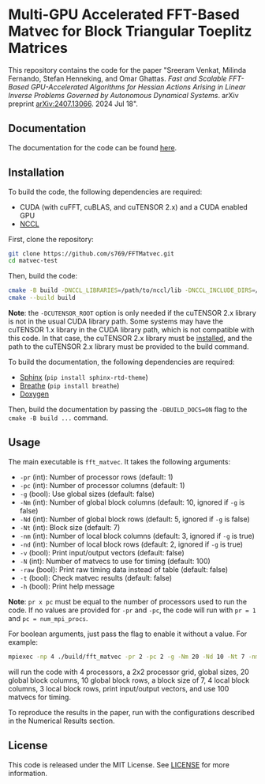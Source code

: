 # Multi-GPU Accelerated FFT-Based Matvec for Block Triangular Toeplitz Matrices

This repository contains the code for the paper "Sreeram Venkat, Milinda Fernando, Stefan Henneking, and Omar Ghattas. _Fast and Scalable FFT-Based GPU-Accelerated Algorithms for Hessian Actions Arising in Linear Inverse Problems Governed by Autonomous Dynamical Systems_. arXiv preprint [arXiv:2407.13066](https://arxiv.org/abs/2407.13066). 2024 Jul 18".

## Documentation

The documentation for the code can be found [here](https://fftmatvec.readthedocs.io/en/latest/).

## Installation

To build the code, the following dependencies are required:
- CUDA (with cuFFT, cuBLAS, and cuTENSOR 2.x) and a CUDA enabled GPU
- [NCCL](https://github.com/NVIDIA/nccl)

First, clone the repository:
```bash
git clone https://github.com/s769/FFTMatvec.git
cd matvec-test
```

Then, build the code:
```bash
cmake -B build -DNCCL_LIBRARIES=/path/to/nccl/lib -DNCCL_INCLUDE_DIRS=/path/to/nccl/include -DCMAKE_BUILD_TYPE=Release -DCUTENSOR_ROOT=/path/to/cutensor
cmake --build build
```

**Note**: the `-DCUTENSOR_ROOT` option is only needed if the cuTENSOR 2.x library is not in the usual CUDA library path. Some systems may have the cuTENSOR 1.x library in the CUDA library path, which is not compatible with this code. In that case, the cuTENSOR 2.x library must be [installed](https://developer.nvidia.com/cutensor-downloads), and the path to the cuTENSOR 2.x library must be provided to the build command.

To build the documentation, the following dependencies are required:

- [Sphinx](https://www.sphinx-doc.org/en/master/) (`pip install sphinx-rtd-theme`)
- [Breathe](https://breathe.readthedocs.io/en/latest/) (`pip install breathe`)
- [Doxygen](https://www.doxygen.nl/index.html) 

Then, build the documentation by passing the `-DBUILD_DOCS=ON` flag to the `cmake -B build ...` command.


## Usage

The main executable is `fft_matvec`. It takes the following arguments:

- `-pr` (int): Number of processor rows (default: 1)
- `-pc` (int): Number of processor columns (default: 1)
- `-g` (bool): Use global sizes (default: false)
- `-Nm` (int): Number of global block columns (default: 10, ignored if `-g` is false)
- `-Nd` (int): Number of global block rows (default: 5, ignored if `-g` is false)   
- `-Nt` (int): Block size (default: 7)
- `-nm` (int): Number of local block columns (default: 3, ignored if `-g` is true)
- `-nd` (int): Number of local block rows (default: 2, ignored if `-g` is true)
- `-v` (bool): Print input/output vectors (default: false)
- `-N` (int): Number of matvecs to use for timing (default: 100)
- `-raw` (bool): Print raw timing data instead of table (default: false)
- `-t` (bool): Check matvec results (default: false)
- `-h` (bool): Print help message

**Note**: `pr x pc` must be equal to the number of processors used to run the code. If no values are provided for `-pr` and `-pc`, the code will run with `pr = 1` and `pc = num_mpi_procs`.

For boolean arguments, just pass the flag to enable it without a value. For example:
```bash
mpiexec -np 4 ./build/fft_matvec -pr 2 -pc 2 -g -Nm 20 -Nd 10 -Nt 7 -nm 4 -nd 3 -v -N 100
```

will run the code with 4 processors, a 2x2 processor grid, global sizes, 20 global block columns, 10 global block rows, a block size of 7, 4 local block columns, 3 local block rows, print input/output vectors, and use 100 matvecs for timing.

To reproduce the results in the paper, run with the configurations described in the Numerical Results section.


## License

This code is released under the MIT License. See [LICENSE](LICENSE) for more information.






